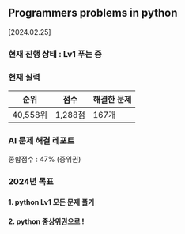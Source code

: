 ## **Programmers problems in python**

[2024.02.25]

### 현재 진행 상태 : Lv1 푸는 중

### 현재 실력
|순위|점수|해결한 문제|
|--|---|--|
|40,558위|1,288점|167개|

### AI 문제 해결 레포트
종합점수 : 47% (중위권)

### 2024년 목표 
#### 1. python Lv1 모든 문제 풀기
#### 2. python 중상위권으로 !

